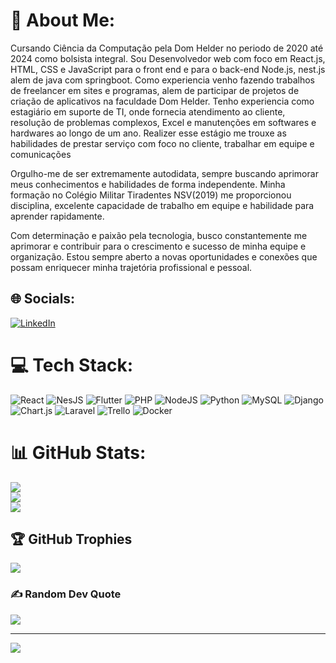 # 💫 About Me:
Cursando Ciência da Computação pela Dom Helder no periodo de 2020 até 2024 como bolsista integral. Sou Desenvolvedor web com foco em React.js, HTML, CSS e JavaScript para o front end e para o back-end Node.js, nest.js alem de java com springboot. Como experiencia venho fazendo trabalhos de freelancer em sites e programas, alem de participar de projetos de criação de aplicativos na faculdade Dom Helder. Tenho experiencia como estagiário em suporte de TI, onde fornecia atendimento ao cliente, resolução de problemas   complexos, Excel e manutenções em softwares e hardwares ao longo de um ano. Realizer esse estágio me trouxe as habilidades de prestar serviço com foco no cliente, trabalhar em equipe e comunicações

Orgulho-me de ser extremamente autodidata, sempre buscando aprimorar meus conhecimentos e habilidades de forma independente. Minha formação no Colégio Militar Tiradentes NSV(2019) me proporcionou disciplina, excelente capacidade de trabalho em equipe e habilidade para aprender rapidamente.

Com determinação e paixão pela tecnologia, busco constantemente me aprimorar e contribuir para o crescimento e sucesso de minha equipe e organização. Estou sempre aberto a novas oportunidades e conexões que possam enriquecer minha trajetória profissional e pessoal.


## 🌐 Socials:
 [![LinkedIn](https://img.shields.io/badge/LinkedIn-%230077B5.svg?logo=linkedin&logoColor=white)](https://www.linkedin.com/in/gabriel-vidigal-5103a0218/)

 # 💻 Tech Stack:
![React](https://img.shields.io/badge/react-5F9F9F.svg?style=for-the-badge&logo=react&logoColor=white) ![NesJS](https://img.shields.io/badge/nestJS-red.svg?style=for-the-badge&logo=nestJS&logoColor=white) ![Flutter](https://img.shields.io/badge/Flutter-%2302569B.svg?style=for-the-badge&logo=Flutter&logoColor=white) ![PHP](https://img.shields.io/badge/php-%23777BB4.svg?style=for-the-badge&logo=php&logoColor=white) ![NodeJS](https://img.shields.io/badge/node.js-6DA55F?style=for-the-badge&logo=node.js&logoColor=white) ![Python](https://img.shields.io/badge/python-3670A0?style=for-the-badge&logo=python&logoColor=ffdd54) ![MySQL](https://img.shields.io/badge/mysql-%2300f.svg?style=for-the-badge&logo=mysql&logoColor=white) ![Django](https://img.shields.io/badge/django-%23092E20.svg?style=for-the-badge&logo=django&logoColor=white) ![Chart.js](https://img.shields.io/badge/chart.js-F5788D.svg?style=for-the-badge&logo=chart.js&logoColor=white) ![Laravel](https://img.shields.io/badge/laravel-%23FF2D20.svg?style=for-the-badge&logo=laravel&logoColor=white) ![Trello](https://img.shields.io/badge/Trello-%23026AA7.svg?style=for-the-badge&logo=Trello&logoColor=white) ![Docker](https://img.shields.io/badge/docker-%230db7ed.svg?style=for-the-badge&logo=docker&logoColor=white)

# 📊 GitHub Stats:
![](https://github-readme-stats.vercel.app/api?username=GabrielVidigal&theme=dark&hide_border=false&include_all_commits=true&count_private=true)<br/>
![](https://github-readme-streak-stats.herokuapp.com/?user=GabrielVidigal&theme=dark&hide_border=false)<br/>
![](https://github-readme-stats.vercel.app/api/top-langs/?username=GabrielVidigal&theme=dark&hide_border=false&include_all_commits=true&count_private=true&layout=compact)

## 🏆 GitHub Trophies
![](https://github-profile-trophy.vercel.app/?username=GabrielVidigal&theme=dracula&no-frame=false&no-bg=true&margin-w=4)

### ✍️ Random Dev Quote
![](https://quotes-github-readme.vercel.app/api?type=horizontal&theme=tokyonight)

---
[![](https://visitcount.itsvg.in/api?id=GabrielVidigal&icon=0&color=0)](https://visitcount.itsvg.in)
